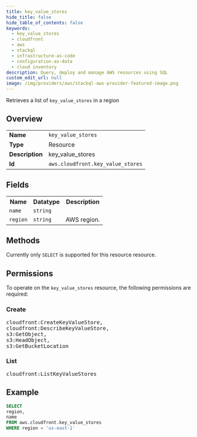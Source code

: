 ```yaml
---
title: key_value_stores
hide_title: false
hide_table_of_contents: false
keywords:
  - key_value_stores
  - cloudfront
  - aws
  - stackql
  - infrastructure-as-code
  - configuration-as-data
  - cloud inventory
description: Query, deploy and manage AWS resources using SQL
custom_edit_url: null
image: /img/providers/aws/stackql-aws-provider-featured-image.png
---
```

Retrieves a list of <code>key_value_stores</code> in a region

## Overview
<table><tbody>
<tr><td><b>Name</b></td><td><code>key_value_stores</code></td></tr>
<tr><td><b>Type</b></td><td>Resource</td></tr>
<tr><td><b>Description</b></td><td>key_value_stores</td></tr>
<tr><td><b>Id</b></td><td><code>aws.cloudfront.key_value_stores</code></td></tr>
</tbody></table>

## Fields
<table><tbody>
<tr><th>Name</th><th>Datatype</th><th>Description</th></tr>
<tr><td><code>name</code></td><td><code>string</code></td><td></td></tr>
<tr><td><code>region</code></td><td><code>string</code></td><td>AWS region.</td></tr>

</tbody></table>

## Methods
Currently only <code>SELECT</code> is supported for this resource resource.

## Permissions

To operate on the <code>key_value_stores</code> resource, the following permissions are required:

### Create
<pre>
cloudfront:CreateKeyValueStore,
cloudfront:DescribeKeyValueStore,
s3:GetObject,
s3:HeadObject,
s3:GetBucketLocation</pre>

### List
<pre>
cloudfront:ListKeyValueStores</pre>


## Example
```sql
SELECT
region,
name
FROM aws.cloudfront.key_value_stores
WHERE region = 'us-east-1'
```
